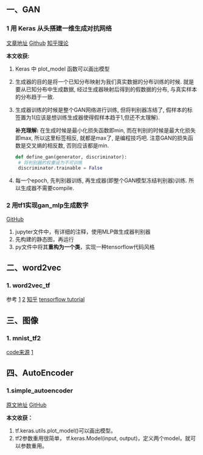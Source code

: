 ## 一、GAN

### 1  用 Keras 从头搭建一维生成对抗网络

[文章地址](<https://juejin.im/post/5dcf5aba6fb9a0203161f376#heading-8>)  [Github](<https://github.com/luhao2013/LearningProjects/blob/master/GAN/0%E7%94%A8%20Keras%20%E4%BB%8E%E5%A4%B4%E6%90%AD%E5%BB%BA%E4%B8%80%E7%BB%B4%E7%94%9F%E6%88%90%E5%AF%B9%E6%8A%97%E7%BD%91%E7%BB%9C/GAN_Keras.py>)  [知乎理论](<https://zhuanlan.zhihu.com/p/33752313>)

**本文收获:**

1. Keras 中 plot_model 函数可以画出模型

2. 生成器的目的是将一个已知分布映射为我们真实数据的分布训练的时候. 就是要从已知分布中生成数据, 经过生成器映射后得到的假数据的分布, 与真实样本的分布趋于一致.

3. 生成器训练的时候是整个GAN网络进行训练, 但将判别器冻结了, 假样本的标签置为1(应该是想训练生成器使得假样本趋于1,但还不太理解).  

   **补充理解:** 在生成时候是最小化损失函数即min, 而在判别的时候是最大化损失即max, 所以这里标签相反, 就都是max了, 是编程技巧吧. 注意GAN的损失函数是交叉熵的相反数, 否则应该都是min.

   ```Python
   def define_gan(generator, discriminator):
   	# 将判别器的权重设为不可训练
   	discriminator.trainable = False
   ```

4. 每一个epoch, 先判别器训练, 再生成器(即整个GAN模型冻结判别器)训练. 所以生成器不需要compile.

### 2 用tf1实现gan_mlp生成数字
[GitHub](https://github.com/luhao2013/LearningProjects/blob/master/GAN/1%E7%94%A8tf1.0%E7%94%9F%E6%88%90%E6%89%8B%E5%86%99%E6%95%B0%E5%AD%97)

1. jupyter文件中，有详细的注释，使用MLP做生成器判别器
2. 先构建的静态图，再运行
3. py文件中将其**重构为一个类**，实现一种tensorflow代码风格

## 二、word2vec
### 1. word2vec_tf
参考 [1](https://mp.weixin.qq.com/s?__biz=MzAxMjMwODMyMQ==&mid=2456341414&idx=1&sn=37949abb78e24f8fe91d999ee734c9fc&chksm=8c2fb1a8bb5838be4cba815b933d40bd7f4dfc5a4d242e3ca75efc95301758c99fc10a778d58&mpshare=1&scene=1&srcid=&sharer_sharetime=1575302374751&sharer_shareid=5d0dc67e21d6f0fd3facbc8bdea36a45#rd) [2](https://blog.csdn.net/xiaosongshine/article/details/84968883)
 [知乎](https://zhuanlan.zhihu.com/p/75116943) [tensorflow tutorial](https://github.com/tensorflow/tensorflow/blob/e44f32560dc3cc340fa3e9ab4a0ea2268936d179/tensorflow/examples/tutorials/word2vec/word2vec_basic.py)

## 三、图像
### 1. mnist_tf2
[code来源](https://github.com/aymericdamien/TensorFlow-Examples/blob/master/tensorflow_v2/notebooks/3_NeuralNetworks/neural_network.ipynb)
[1](https://mp.weixin.qq.com/s/NHqv0LO3yn1d2RJWUB6T6g)

## 四、AutoEncoder

### 1.simple_autoencoder

[原文地址](<https://towardsdatascience.com/machine-learning-autoencoders-712337a07c71>)  [GitHub](<https://github.com/luhao2013/LearningProjects/tree/master/AutoEncoder/0simple_autoencoder_tf2>)

**本文收获：**

1. tf.keras.utils.plot_model()可以画出模型。
2. tf2参数重用很简单， tf.keras.Model(input, output)，定义两个model，就可以参数重用。

